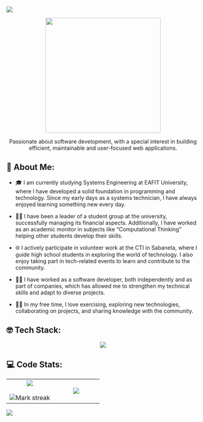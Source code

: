 <img src="https://user-images.githubusercontent.com/73097560/115834477-dbab4500-a447-11eb-908a-139a6edaec5c.gif">
<p align = "center"><img src = "https://i.imgur.com/WshELl3.png" width = "300px"/></p>
<p align = "center">Passionate about software development, with a special interest in building efficient, maintainable and user-focused web applications.</p>

## 🤠 About Me:
- 🎓 I am currently studying Systems Engineering at EAFIT University, where I have developed a solid foundation in programming and technology. Since my early days as a systems technician, I have always enjoyed learning something new every day.

- 🧑‍🏫 I have been a leader of a student group at the university, successfully managing its financial aspects. Additionally, I have worked as an academic monitor in subjects like “Computational Thinking” helping other students develop their skills.

- 🌐 I actively participate in volunteer work at the CTI in Sabaneta, where I guide high school students in exploring the world of technology. I also enjoy taking part in tech-related events to learn and contribute to the community.

- 👨‍💻 I have worked as a software developer, both independently and as part of companies, which has allowed me to strengthen my technical skills and adapt to diverse projects.

- 🏋️‍♂️ In my free time, I love exercising, exploring new technologies, collaborating on projects, and sharing knowledge with the community.







## 🤓 Tech Stack:
<p align="center">
  <a href="https://skillicons.dev">
    <img src="https://skillicons.dev/icons?i=git,python,js,php,html,css,django,laravel,nextjs,fastapi,postgresql,mysql,java,arduino,cpp,github,azure,gcp,docker,tailwind" />
  </a>
</p>

## 💻 Code Stats:
<p align="center">
  <table align="center">
    <tr border="none">
      <td width="50%" align="center">
        <img align="center" src="https://github-readme-stats.vercel.app/api?username=kristianrpo&theme=dark&show_icons=true&count_private=true" />
        <br></br>
        <img alt="Mark streak" src="https://github-readme-streak-stats.herokuapp.com/?user=kristianrpo&theme=dark&hide_border=false" /> 
      </td>
      <td width="50%" align="center">
        <img  align="center"  src="https://github-readme-stats.anuraghazra1.vercel.app/api/top-langs/?username=kristianrpo&theme=dark&hide_border=false&no-bg=true&no-frame=true&langs_count=10"/>
      </td>
    </tr>
  </table>
</p>

<img src="https://user-images.githubusercontent.com/73097560/115834477-dbab4500-a447-11eb-908a-139a6edaec5c.gif">

